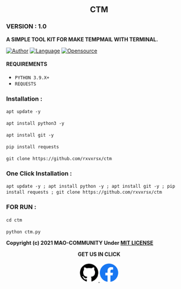 <h2 align="center"> CTM </h2>
<h3>VERSION : 1.0 </h3>


**A SIMPLE TOOL KIT FOR MAKE TEMPMAIL WITH TERMINAL.**

[![Author](https://img.shields.io/badge/Author-rxvxrsx-blue)](https://github.com/rxvxrsx)
[![Language](https://img.shields.io/badge/Written%20in-Python3-blue)](#)
[![Opensource](https://img.shields.io/badge/Open%20Source-Yes-green)](#)

#### REQUIREMENTS
* `PYTHON 3.9.X+`
* `REQUESTS`
### Installation :

```
apt update -y

apt install python3 -y

apt install git -y

pip install requests

git clone https://github.com/rxvxrsx/ctm

```

### One Click Installation :

```
apt update -y ; apt install python -y ; apt install git -y ; pip install requests ; git clone https://github.com/rxvxrsx/ctm

```

### FOR RUN :

```
cd ctm

python ctm.py

```

<b>Copyright (c) 2021 MAO-COMMUNITY Under <a href="https://raw.githubusercontent.com/mao2116/mmail/main/LICENSE">MIT LICENSE</a></b>

<div align="center">
<b> GET US IN CLICK </b><br><br>
<a href="https://github.com/mao2116">
  <img width="50px" height="50px" src="https://raw.githubusercontent.com/fh-rabbi/Hack-Box/main/images/git.png">
</a>
<a href="https://www.facebook.com/mao2116/">
  <img width="50px" height="50px" src="https://raw.githubusercontent.com/fh-rabbi/Hack-Box/main/images/fb.png"><!I JUST USE A PIC FROM FH-RABBI >
</a>
</div>  
